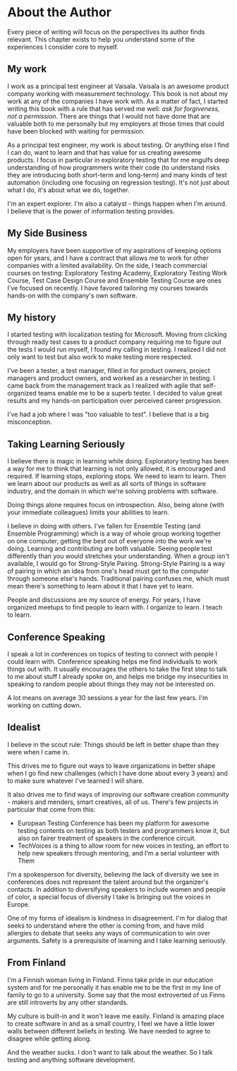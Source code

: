 # About the Author

Every piece of writing will focus on the perspectives its author finds relevant. This chapter exists to help you understand some of the experiences I consider core to myself.

## My work

I work as a principal test engineer at Vaisala. Vaisala is an awesome product company working with measurement technology. This book is not about my work at any of the companies I have work with. As a matter of fact, I started writing this book with a rule that has served me well: *ask for forgiveness, not a permission*. There are things that I would not have done that are valuable both to me personally but my employers at those times that could have been blocked with waiting for permission.

As a principal test engineer, my work is about testing. Or anything else I find I can do, want to learn and that has value for us creating awesome products. I focus in particular in exploratory testing that for me engulfs deep understanding of how programmers write their code (to understand risks they are introducing both short-term and long-term) and many kinds of test automation (including one focusing on regression testing). It's not just about what I do, it's about what we do, together.

I'm an expert explorer.  I'm also a catalyst - things happen when I'm around. I believe that is the power of information testing provides.

## My Side Business

My employers have been supportive of my aspirations of keeping options open for years, and I have a contract that allows me to work for other companies with a limited availability. On the side, I teach commercial courses on testing: Exploratory Testing Academy, Exploratory Testing Work Course, Test Case Design Course and Ensemble Testing Course are ones I've focused on recently. I have favored tailoring my courses towards hands-on with the company's own software.

## My history

I started testing with localization testing for Microsoft. Moving from clicking through ready test cases to a product company requiring me to figure out the tests I would run myself, I found my calling in testing. I realized I did not only want to test but also work to make testing more respected.

I've been a tester, a test manager, filled in for product owners, project managers and product owners, and worked as a researcher in testing. I came back from the management track as I realized with agile that self-organized teams enable me to be a superb tester. I decided to value great results and my hands-on participation over perceived career progression.

I've had a job where I was "too valuable to test". I believe that is a big misconception.

## Taking Learning Seriously

I believe there is magic in learning while doing. Exploratory testing has been a way for me to think that learning is not only allowed, it is encouraged and required. If learning stops, exploring stops. We need to learn to learn. Then we learn about our products as well as all sorts of things in software industry, and the domain in which we're solving problems with software.

Doing things alone requires focus on introspection. Also, being alone (with your immediate colleagues) limits your abilities to learn.

I believe in doing with others. I've fallen for Ensemble Testing (and Ensemble Programming) which is a way of whole group working together on one computer, getting the best out of everyone into the work we're doing. Learning and contributing are both valuable. Seeing people test differently than you would stretches your understanding. When a group isn't available, I would go for Strong-Style Pairing. Strong-Style Pairing is a way of pairing in which an idea from one's head must get to the computer through someone else's hands. Traditional pairing confuses me, which must mean there's something to learn about it that I have yet to learn.

People and discussions are my source of energy. For years, I have organized meetups to find people to learn with. I organize to learn. I teach to learn.

## Conference Speaking

I speak a lot in conferences on topics of testing to connect with people I could learn with. Conference speaking helps me find individuals to work things out with. It usually encourages the others to take the first step to talk to me about stuff I already spoke on, and helps me bridge my insecurities in speaking to random people about things they may not be interested on.

A lot means on average 30 sessions a year for the last few years. I'm working on cutting down.

## Idealist

I believe in the scout rule: Things should be left in better shape than they were when I came in.

This drives me to figure out ways to leave organizations in better shape when I go find new challenges (which I have done about every 3 years) and to make sure whatever I've learned I will share.

It also drives me to find ways of improving our software creation community - makers and menders, smart creatives, all of us. There's few projects in particular that come from this:

  * European Testing Conference has been my platform for awesome testing contents on testing as both testers and programmers know it, but also on fairer treatment of speakers in the conference circuit.
  * TechVoices is a thing to allow room for new voices in testing, an effort to help new speakers through mentoring, and I'm a serial volunteer with Them

I'm a spokesperson for diversity, believing the lack of diversity we see in conferences does not represent the talent around but the organizer's contacts. In addition to diversifying speakers to include women and people of color, a special focus of diversity I take is bringing out the voices in Europe.

One of my forms of idealism is kindness in disagreement. I'm for dialog that seeks to understand where the other is coming from, and have mild allergies to debate that seeks any ways of communication to win over arguments. Safety is a prerequisite of learning and I take learning seriously.

## From Finland

I'm a Finnish woman living in Finland. Finns take pride in our education system and for me personally it has enable me to be the first in my line of family to go to a university. Some say that the most extroverted of us Finns are still introverts by any other standards.

My culture is built-in and it won't leave me easily. Finland is amazing place to create software in and as a small country, I feel we have a little lower walls between different beliefs in testing. We have needed to agree to disagree while getting along.

And the weather sucks. I don't want to talk about the weather. So I talk testing and anything software development.
